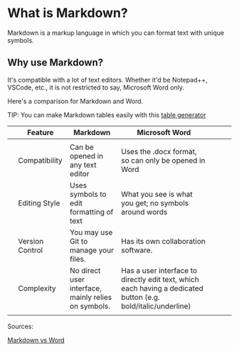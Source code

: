 # What is Markdown?

Markdown is a markup language in which you can format text with unique symbols.

## Why use Markdown?

It's compatible with a lot of text editors. Whether it'd be Notepad++, VSCode, etc., it is not restricted to say, Microsoft Word only.

Here's a comparison for Markdown and Word.

TIP: You can make Markdown tables easily with this [table generator](https://www.tablesgenerator.com/markdown_tables)

<!-- |    Feature    | Markdown                                | Microsoft Word                                        |   |   |
|:-------------:|-----------------------------------------|-------------------------------------------------------|---|---|
| Compatibility | Can be opened in any text editor        | Uses the .docx format, so can only be opened in Word  |   |   |
| Editing Style | Uses symbols to edit formatting of text | What you see is what you get; no symbols around words |   |   |
|               |                                         |                                                       |   |   | -->

|   | Feature         | Markdown                                            | Microsoft Word                                                                                                |   |   |   |
|---|-----------------|-----------------------------------------------------|---------------------------------------------------------------------------------------------------------------|---|---|---|
|   |                 |                                                     |                                                                                                               |   |   |   |
|   | Compatibility   | Can be opened in any text editor                    | Uses the .docx format, so can only be opened in Word                                                          |   |   |   |
|   | Editing Style   | Uses symbols to edit formatting of text             | What you see is what you get; no symbols around words                                                         |   |   |   |
|   | Version Control | You may use Git to manage your files.               | Has its own collaboration software.                                                                           |   |   |   |
|   | Complexity      | No direct user interface, mainly relies on symbols. | Has a user interface to directly edit text, which each having a dedicated button (e.g. bold/italic/underline) |   |   |   |
|   |                 |                                                     |                                                                                                               |   |   |   |

Sources:

[Markdown vs Word](https://hackernoon.com/say-yes-to-markdown-no-to-ms-word-be4692e7a8cd)